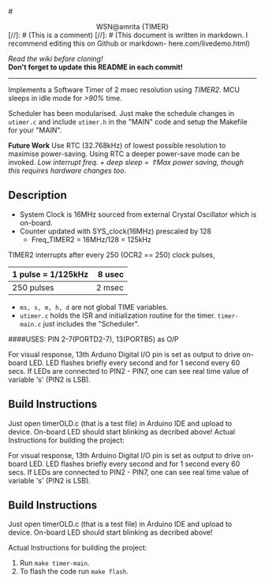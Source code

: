 #<center>WSN@amrita {TIMER}</center>
[//]: # (This is a comment)
[//]: # (This document is written in markdown. I recommend editing this on Github or markdown- here.com/livedemo.html)

*Read the wiki before cloning!*  
**Don't forget to update this README in each commit!**

----
Implements a Software Timer of 2 msec resolution using *TIMER2*. MCU sleeps in idle mode for *>90%* time.

Scheduler has been modularised. Just make the schedule changes in `utimer.c` and include `utimer.h` in the "MAIN" code and setup the Makefile for your "MAIN".

**Future Work**
Use RTC (32.768kHz) of lowest possible resolution to maximise power-saving. Using RTC a deeper power-save mode can be invoked.
*Low interrupt freq. + deep sleep = ⇑Max power saving, though this requires hardware changes too*.

Description
-----------
* System Clock is 16MHz sourced from external Crystal Oscillator  which is on-board.
* Counter updated with SYS_clock(16MHz) prescaled by 128
   * Freq_TIMER2 = 16MHz/128 = 125kHz

TIMER2 interrupts after every 250 (OCR2 == 250) clock pulses,

  | 1 pulse = 1/125kHz | 8 usec |
  | --- | ---:|
  | 250 pulses | 2 msec |
* `ms, s, m, h, d` are not global TIME variables.
* `utimer.c` holds the ISR and initialization routine for the timer. `timer-main.c` just includes the "Scheduler".

####USES:
  PIN 2-7(PORTD2-7), 13(PORTB5)
  as O/P

For visual response, 13th Arduino Digital I/O pin is set as output to drive on-board LED. LED flashes briefly every second and for 1 second every 60 secs.
If LEDs are connected to PIN2 - PIN7, one can see real time value of variable 's' (PIN2 is LSB).

Build Instructions
------------------
Just open timerOLD.c (that is a test file) in Arduino IDE and upload to device. On-board LED should start blinking as decribed above!
Actual Instructions for building the project:

For visual response, 13th Arduino Digital I/O pin is set as output to drive on-board LED. LED flashes briefly every second and for 1 second every 60 secs.
If LEDs are connected to PIN2 - PIN7, one can see real time value of variable 's' (PIN2 is LSB).

Build Instructions
------------------
Just open timerOLD.c (that is a test file) in Arduino IDE and upload to device. On-board LED should start blinking as decribed above!

Actual Instructions for building the project:

1. Run `make timer-main`.
2. To flash the code run `make flash`.
